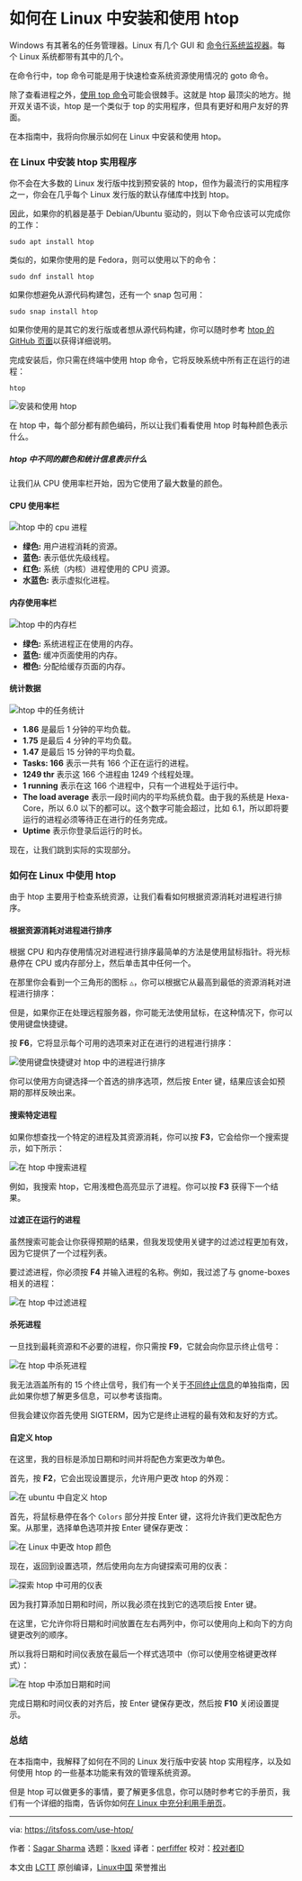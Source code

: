 [#]: subject: "How to Install and Use htop in Linux"
[#]: via: "https://itsfoss.com/use-htop/"
[#]: author: "Sagar Sharma https://itsfoss.com/author/sagar/"
[#]: collector: "lkxed"
[#]: translator: "perfiffer"
[#]: reviewer: " "
[#]: publisher: " "
[#]: url: " "


如何在 Linux 中安装和使用 htop
======
Windows 有其著名的任务管理器。Linux 有几个 GUI 和 [命令行系统监视器][1]。每个 Linux 系统都带有其中的几个。

在命令行中，top 命令可能是用于快速检查系统资源使用情况的 goto 命令。

除了查看进程之外，[使用 top 命令][2]可能会很棘手。这就是 htop 最顶尖的地方。抛开双关语不谈，htop 是一个类似于 top 的实用程序，但具有更好和用户友好的界面。

在本指南中，我将向你展示如何在 Linux 中安装和使用 htop。

### 在 Linux 中安装 htop 实用程序

你不会在大多数的 Linux 发行版中找到预安装的 htop，但作为最流行的实用程序之一，你会在几乎每个 Linux 发行版的默认存储库中找到 htop。
 
因此，如果你的机器是基于 Debian/Ubuntu 驱动的，则以下命令应该可以完成你的工作：

```
sudo apt install htop
```

类似的，如果你使用的是 Fedora，则可以使用以下的命令：

```
sudo dnf install htop
```

如果你想避免从源代码构建包，还有一个 snap 包可用：

```
sudo snap install htop
```

如果你使用的是其它的发行版或者想从源代码构建，你可以随时参考 [htop 的 GitHub 页面][3]以获得详细说明。

完成安装后，你只需在终端中使用 htop 命令，它将反映系统中所有正在运行的进程：

```
htop
```

![安装和使用 htop][4]

在 htop 中，每个部分都有颜色编码，所以让我们看看使用 htop 时每种颜色表示什么。

##### htop 中不同的颜色和统计信息表示什么

让我们从 CPU 使用率栏开始，因为它使用了最大数量的颜色。

#### CPU 使用率栏

![htop 中的 cpu 进程][5]

- **绿色:** 用户进程消耗的资源。
- **蓝色:** 表示低优先级线程。
- **红色:** 系统（内核）进程使用的 CPU 资源。
- **水蓝色:** 表示虚拟化进程。

#### 内存使用率栏

![htop 中的内存栏][6]

- **绿色:** 系统进程正在使用的内存。
- **蓝色:** 缓冲页面使用的内存。
- **橙色:** 分配给缓存页面的内存。

#### 统计数据

![htop 中的任务统计][7]

- **1.86** 是最后 1 分钟的平均负载。
- **1.75** 是最后 4 分钟的平均负载。
- **1.47** 是最后 15 分钟的平均负载。
- **Tasks: 166** 表示一共有 166 个正在运行的进程。
- **1249 thr** 表示这 166 个进程由 1249 个线程处理。
- **1 running** 表示在这 166 个进程中，只有一个进程处于运行中。
- **The load average** 表示一段时间内的平均系统负载。由于我的系统是 Hexa-Core，所以 6.0 以下的都可以。这个数字可能会超过，比如 6.1，所以即将要运行的进程必须等待正在进行的任务完成。
- **Uptime** 表示你登录后运行的时长。

现在，让我们跳到实际的实现部分。

### 如何在 Linux 中使用 htop

由于 htop 主要用于检查系统资源，让我们看看如何根据资源消耗对进程进行排序。

#### 根据资源消耗对进程进行排序

根据 CPU 和内存使用情况对进程进行排序最简单的方法是使用鼠标指针。将光标悬停在 CPU 或内存部分上，然后单击其中任何一个。

在那里你会看到一个三角形的图标 `△`，你可以根据它从最高到最低的资源消耗对进程进行排序：

但是，如果你正在处理远程服务器，你可能无法使用鼠标，在这种情况下，你可以使用键盘快捷键。

按 **F6**，它将显示每个可用的选项来对正在进行的进程进行排序：

![使用键盘快捷键对 htop 中的进程进行排序][8]

你可以使用方向键选择一个首选的排序选项，然后按 Enter 键，结果应该会如预期的那样反映出来。

#### 搜索特定进程

如果你想查找一个特定的进程及其资源消耗，你可以按 **F3**，它会给你一个搜索提示，如下所示：

![在 htop 中搜索进程][9]

例如，我搜索 htop，它用浅橙色高亮显示了进程。你可以按 **F3** 获得下一个结果。

#### 过滤正在运行的进程

虽然搜索可能会让你获得预期的结果，但我发现使用关键字的过滤过程更加有效，因为它提供了一个过程列表。

要过滤进程，你必须按 **F4** 并输入进程的名称。例如，我过滤了与 gnome-boxes 相关的进程：

![在 htop 中过滤进程][10]

#### 杀死进程

一旦找到最耗资源和不必要的进程，你只需按 **F9**，它就会向你显示终止信号：

![在 htop 中杀死进程][11]

我无法涵盖所有的 15 个终止信号，我们有一个关于[不同终止信息][12]的单独指南，因此如果你想了解更多信息，可以参考该指南。

但我会建议你首先使用 SIGTERM，因为它是终止进程的最有效和友好的方式。

#### 自定义 htop

在这里，我的目标是添加日期和时间并将配色方案更改为单色。

首先，按 **F2**，它会出现设置提示，允许用户更改 htop 的外观：

![在 ubuntu 中自定义 htop][13]

首先，将鼠标悬停在各个 `Colors` 部分并按 Enter 键，这将允许我们更改配色方案。从那里，选择单色选项并按 Enter 键保存更改：

![在 Linux 中更改 htop 颜色][14]

现在，返回到设置选项，然后使用向左方向键探索可用的仪表：

![探索 htop 中可用的仪表][15]

因为我打算添加日期和时间，所以我必须在找到它的选项后按 Enter 键。

在这里，它允许你将日期和时间放置在左右两列中，你可以使用向上和向下的方向键更改列的顺序。

所以我将日期和时间仪表放在最后一个样式选项中（你可以使用空格键更改样式）：

![在 htop 中添加日期和时间][16]

完成日期和时间仪表的对齐后，按 Enter 键保存更改，然后按 **F10** 关闭设置提示。

### 总结

在本指南中，我解释了如何在不同的 Linux 发行版中安装 htop 实用程序，以及如何使用 htop 的一些基本功能来有效的管理系统资源。

但是 htop 可以做更多的事情，要了解更多信息，你可以随时参考它的手册页，我们有一个详细的指南，告诉你如何[在 Linux 中充分利用手册页][17]。

--------------------------------------------------------------------------------

via: https://itsfoss.com/use-htop/

作者：[Sagar Sharma][a]
选题：[lkxed][b]
译者：[perfiffer](https://github.com/perfiffer)
校对：[校对者ID](https://github.com/校对者ID)

本文由 [LCTT](https://github.com/LCTT/TranslateProject) 原创编译，[Linux中国](https://linux.cn/) 荣誉推出

[a]: https://itsfoss.com/author/sagar/
[b]: https://github.com/lkxed
[1]: https://itsfoss.com/linux-system-monitoring-tools/
[2]: https://linuxhandbook.com/top-command/
[3]: https://github.com/htop-dev/htop
[4]: https://itsfoss.com/wp-content/uploads/2022/11/install-and-use-htop.png
[5]: https://itsfoss.com/wp-content/uploads/2022/11/cpu-process-in-htop-1.png
[6]: https://itsfoss.com/wp-content/uploads/2022/11/memory-bar-in-htop.png
[7]: https://itsfoss.com/wp-content/uploads/2022/11/task-statistics-in-htop.png
[8]: https://itsfoss.com/wp-content/uploads/2022/11/sort-processes-in-htop-using-keyboard-shortcut.png
[9]: https://itsfoss.com/wp-content/uploads/2022/11/search-processes-in-htop.png
[10]: https://itsfoss.com/wp-content/uploads/2022/11/filter-processes-in-htop.png
[11]: https://itsfoss.com/wp-content/uploads/2022/11/kill-process-in-htop.png
[12]: https://linuxhandbook.com/termination-signals/
[13]: https://itsfoss.com/wp-content/uploads/2022/11/customize-htop-in-ubuntu.png
[14]: https://itsfoss.com/wp-content/uploads/2022/11/change-htop-colors-in-linux.png
[15]: https://itsfoss.com/wp-content/uploads/2022/11/explore-available-meters-in-htop.png
[16]: https://itsfoss.com/wp-content/uploads/2022/11/add-date-and-time-htop.png
[17]: https://linuxhandbook.com/man-pages/
